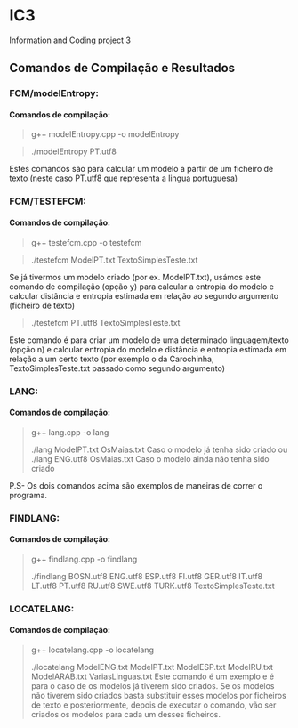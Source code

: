 # IC3
Information and Coding project 3

## Comandos de Compilação e Resultados

### FCM/modelEntropy:
#### Comandos de compilação:
> g++ modelEntropy.cpp -o modelEntropy

>./modelEntropy PT.utf8

Estes comandos são para calcular um modelo a partir de um ficheiro de texto (neste caso PT.utf8 que representa a lingua portuguesa)

### FCM/TESTEFCM:
#### Comandos de compilação:
> g++ testefcm.cpp -o testefcm


> ./testefcm ModelPT.txt TextoSimplesTeste.txt

Se já tivermos um modelo criado (por ex. ModelPT.txt), usámos este comando de compilação 
(opção y) para calcular a entropia do modelo e calcular distância e entropia estimada 
em relação ao segundo argumento (ficheiro de texto) 

> ./testefcm PT.utf8 TextoSimplesTeste.txt

Este comando é para criar um modelo de uma determinado linguagem/texto (opção n) e
calcular entropia do modelo e distância e entropia estimada em relação a um certo texto
(por exemplo o da Carochinha, TextoSimplesTeste.txt passado como segundo argumento)

### LANG:
#### Comandos de compilação:
> g++ lang.cpp -o lang
>
> ./lang ModelPT.txt OsMaias.txt
Caso o modelo já tenha sido criado ou
> ./lang ENG.utf8 OsMaias.txt
Caso o modelo ainda não tenha sido criado

P.S- Os dois comandos acima são exemplos de maneiras de correr o programa.

### FINDLANG:
#### Comandos de compilação:
> g++ findlang.cpp -o findlang
> 
> ./findlang BOSN.utf8 ENG.utf8 ESP.utf8 FI.utf8 GER.utf8 IT.utf8 LT.utf8 PT.utf8 RU.utf8 SWE.utf8 TURK.utf8 TextoSimplesTeste.txt

### LOCATELANG:
#### Comandos de compilação:
> g++ locatelang.cpp -o locatelang
>
> ./locatelang ModelENG.txt ModelPT.txt ModelESP.txt ModelRU.txt ModelARAB.txt VariasLinguas.txt
Este comando é um exemplo e é para o caso de os modelos já tiverem sido criados. Se os modelos não tiverem sido criados basta substituir esses modelos por ficheiros de texto e posteriormente, depois de executar o comando, vão ser criados os modelos para cada um desses ficheiros.

